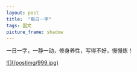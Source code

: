 ```yaml
---
layout: post
title:  "每日一字"
tags: 国文
picture_frame: shadow  
---
```

一日一字，一静一动，修身养性，写得不好，慢慢练！
<p></p>
<a href="/2019/12/5/jianwei.html">
![](/postimg/999.jpg)
</a>
<!--more-->





